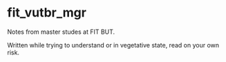 # fit_vutbr_mgr

Notes from master studes at FIT BUT.

Written while trying to understand or in vegetative state, read on your own risk.
